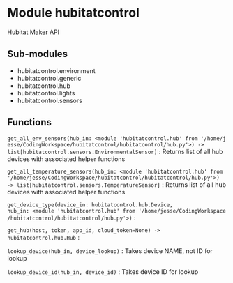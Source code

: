 # Module hubitatcontrol

Hubitat Maker API

## Sub-modules

- hubitatcontrol.environment
- hubitatcontrol.generic
- hubitatcontrol.hub
- hubitatcontrol.lights
- hubitatcontrol.sensors

## Functions

`get_all_env_sensors(hub_in: <module 'hubitatcontrol.hub' from '/home/jesse/CodingWorkspace/hubitatcontrol/hubitatcontrol/hub.py'>) ‑> list[hubitatcontrol.sensors.EnvironmentalSensor]`
:   Returns list of all hub devices with associated helper functions

`get_all_temperature_sensors(hub_in: <module 'hubitatcontrol.hub' from '/home/jesse/CodingWorkspace/hubitatcontrol/hubitatcontrol/hub.py'>) ‑> list[hubitatcontrol.sensors.TemperatureSensor]`
:   Returns list of all hub devices with associated helper functions

`get_device_type(device_in: hubitatcontrol.hub.Device, hub_in: <module 'hubitatcontrol.hub' from '/home/jesse/CodingWorkspace/hubitatcontrol/hubitatcontrol/hub.py'>)`
:

`get_hub(host, token, app_id, cloud_token=None) ‑> hubitatcontrol.hub.Hub`
:

`lookup_device(hub_in, device_lookup)`
:   Takes device NAME, not ID for lookup

`lookup_device_id(hub_in, device_id)`
:   Takes device ID for lookup
